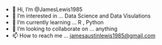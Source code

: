 - 👋 Hi, I’m @JamesLewis1985
- 👀 I’m interested in ... Data Science and Data Visulations
- 🌱 I’m currently learning ... R , Python
- 💞️ I’m looking to collaborate on ... anything
- 📫 How to reach me ... jamesaustinlewis1985@gmail.com

<!---
JamesLewis1985/JamesLewis1985 is a ✨ special ✨ repository because its `README.md` (this file) appears on your GitHub profile.
You can click the Preview link to take a look at your changes.
--->
